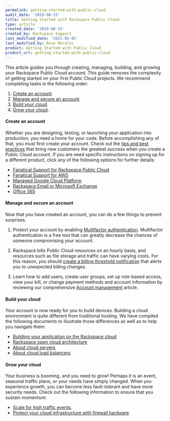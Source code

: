 ```yaml
---
permalink: getting-started-with-public-cloud
audit_date: '2019-08-15'
title: Getting started with Rackspace Public Cloud
type: article
created_date: '2019-08-15'
created_by: Rackspace Support
last_modified_date: '2021-05-05'
last_modified_by: Rose Morales
product: Getting Started with Public Cloud
product_url: getting-started-with-public-cloud
---
```


This article guides you through creating, managing, building, and growing your
Rackspace Public Cloud account. This guide removes the complexity of getting
started on your first Public Cloud projects. We recommend completing tasks in
the following order:

1. [Create an account](#create-an-account).
2. [Manage and secure an account](#manage-and-secure-an-account).
3. [Build your cloud](#build-your-cloud).
4. [Grow your cloud](#grow-your-cloud).

#### Create an account

Whether you are designing, testing, or launching your application into production,
you need a home for your code. Before accomplishing any of that, you must first
create your account. Check out the
[tips and best practices](/support/how-to/sign-up-for-rackspace-services/#fanatical-support-for-aws-or-rackspace-public-cloud/)
that bring new customers the greatest success when you create a Public Cloud account.
If you are need specific instructions on signing up for a different product, click
any of the following options for further details:

-	[Fanatical Support for Rackspace Public Cloud](/support/how-to/sign-up-for-rackspace-services/#fanatical-support-for-rackspace-public-cloud)
-	[Fanatical Support for AWS](/support/how-to/sign-up-for-rackspace-services/#fanatical-support-for-amazon-web-services)
- [Managed Google Cloud Platform](/support/how-to/sign-up-for-rackspace-services/#managed-google-cloud-platform)
-	[Rackspace Email or Microsoft Exchange](/support/how-to/sign-up-for-rackspace-services/#rackspace-email-or-microsoft-exchange)
-	[Office 365](/support/how-to/sign-up-for-rackspace-services/#office-365)


#### Manage and secure an account

Now that you have created an account, you can do a few things to prevent surprises.

1. Protect your account by enabling [Multifactor authentication](/support/how-to/multifactor-authentication-from-the-cloud-control-panel/).
   Multifactor authentication is a free tool that can greatly decrease the chances
   of someone compromising your account.

2. Rackspace bills Public Cloud resources on an hourly basis, and resources such as
   file storage and traffic can have varying costs. For this reason, you should
   [create a billing threshold notification](/support/how-to/billing-services-overview/#set-a-billing-threshold/)
   that alerts you to unexpected billing changes.

3. Learn how to add users, create user groups, set up role-based access, view your bill,
   or change payment methods and account information by reviewing our comprehensive
   [Account management](/support/how-to/account-management/) article.

#### Build your cloud

Your account is now ready for you to build devices. Building a cloud environment is
quite different from traditional hosting. We have compiled the following documents
to illustrate those differences as well as to help you navigate them:

- [Building your application on the Rackspace cloud](/support/how-to/build-your-application-on-the-rackspace-cloud/)
- [Rackspace open cloud architecture](/support/how-to/rackspace-open-cloud-reference-architecture/)
- [About cloud servers](/support/how-to/cloud-servers/)
- [About cloud load balancers](/support/how-to/cloud-load-balancers/)

#### Grow your cloud

Your business is booming, and you need to grow! Perhaps it is an event, seasonal
traffic plans, or your needs have simply changed. When you experience growth, you
can become less fault-tolerant and have more security needs. Check out the following
information to ensure that you sustain momentum:

- [Scale for high traffic events](/support/how-to/prepare-for-high-traffic-events/).
- [Protect your cloud infrastructure with firewall hardware](/support/how-to/rackconnect/).
